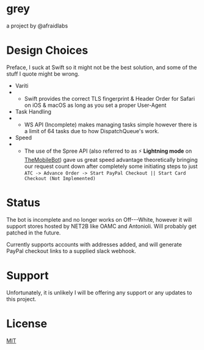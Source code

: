 # grey

a project by @afraidlabs

# Design Choices

Preface, I suck at Swift so it might not be the best solution, and some of the stuff I quote might be wrong.
- Variti 
- - Swift provides the correct TLS fingerprint & Header Order for Safari on iOS & macOS as long as you set a proper User-Agent
- Task Handling
- - WS API (Incomplete) makes managing tasks simple however there is a limit of 64 tasks due to how DispatchQueue's work.
- Speed
- - The use of the Spree API (also referred to as :zap: **Lightning mode** on [TheMobileBot](https://twitter.com/TheMobileBot/)) gave us great speed advantage theoretically bringing our request count down after completely some initiating steps to just  `ATC -> Advance Order -> Start PayPal Checkout || Start Card Checkout (Not Implemented)`

# Status

The bot is incomplete and no longer works on Off---White, however it will support stores hosted by NET2B like OAMC and Antonioli. Will probably get patched in the future.

Currently supports accounts with addresses added, and will generate PayPal checkout links to a supplied slack webhook.

# Support

Unfortunately, it is unlikely I will be offering any support or any updates to this project.

# License

[MIT](https://github.com/except/grey/blob/master/LICENSE)



